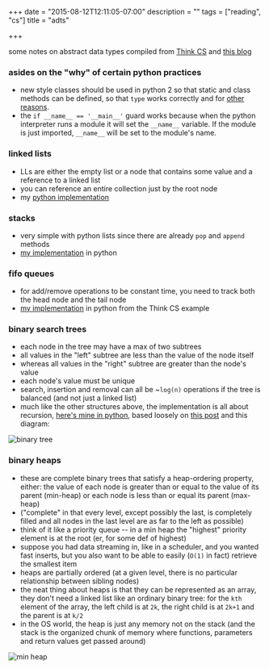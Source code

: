 +++
date = "2015-08-12T12:11:05-07:00"
description = ""
tags = ["reading", "cs"]
title = "adts"

+++


some notes on abstract data types
compiled from [Think CS](http://www.openbookproject.net/thinkcs/python/english2e/)
and [this blog](http://alextrle.blogspot.com/2011/05/write-linked-list-in-python.html)

<!--more-->


### asides on the "why" of certain python practices
* new style classes should be used in python 2
so that static and class methods can be defined,
so that `type` works correctly
and for [other reasons](https://docs.python.org/release/2.2.3/whatsnew/sect-rellinks.html).
* the `if __name__ == '__main__'` guard works
because when the python interpreter runs a module
it will set the `__name__` variable.
If the module is just imported, `__name__` will be set to the module's name.


### linked lists
* LLs are either the empty list or a node that contains some value and a reference to a linked list
* you can reference an entire collection just by the root node
* my [python implementation](https://gist.github.com/yosemitebandit/ecc007634641de5b5f43)


### stacks
* very simple with python lists since there are already `pop` and `append` methods
* [my implementation](https://gist.github.com/yosemitebandit/1c874b8b154d76418974) in python


### fifo queues
* for add/remove operations to be constant time,
you need to track both the head node and the tail node
* [my implementation](https://gist.github.com/yosemitebandit/a585a301d24a73d0deb3) in python
from the Think CS example


### binary search trees
* each node in the tree may have a max of two subtrees
* all values in the "left" subtree are less than the value of the node itself
* whereas all values in the "right" subtree are greater than the node's value
* each node's value must be unique
* search, insertion and removal can all be ~`log(n)` operations if the tree is balanced
(and not just a linked list)
* much like the other structures above, the implementation is all about recursion,
[here's mine in python](https://gist.github.com/yosemitebandit/66d30bc11193bd52f70d),
based loosely on [this post](http://www.laurentluce.com/posts/binary-search-tree-library-in-python/)
and this diagram:

![binary tree](/img/binary-tree.png)


### binary heaps
* these are complete binary trees that satisfy a heap-ordering property, either:
the value of each node is greater than or equal to the value of its parent (min-heap)
or each node is less than or equal its parent (max-heap)
* ("complete" in that every level, except possibly the last, is completely filled
and all nodes in the last level are as far to the left as possible)
* think of it like a priority queue -- in a min heap the "highest" priority element is at the root
(er, for some def of highest)
* suppose you had data streaming in, like in a scheduler, and you wanted fast inserts,
but you also want to be able to easily (`O(1)` in fact) retrieve the smallest item
* heaps are partially ordered (at a given level, there is no particular relationship between sibling nodes)
* the neat thing about heaps is that they can be represented as an array,
they don't need a linked list like an ordinary binary tree:
for the `kth` element of the array, the left child is at `2k`,
the right child is at `2k+1` and the parent is at `k/2`
* in the OS world, the heap is just any memory not on the stack
(and the stack is the organized chunk of memory where functions, parameters and return values
get passed around)

![min heap](/img/min-heap.png)
